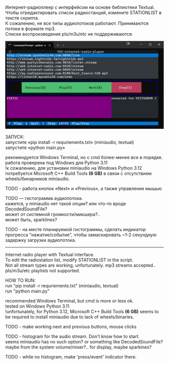 Интернет-радиоплеер с интерфейсом на основе библиотеки Textual.  
Чтобы отредактировать список радиостанций, измените STATIONLIST в тексте скрипта.  
К сожалению, не все типы аудиопотоков работают. Принимаются потоки в формате mp3.  
Списки воспроизведения pls/m3u/etc не поддерживаются.  


![screenshot](screenshot.png)


ЗАПУСК:  
запустите «pip install -r requriements.txt» (miniaudio, textual)  
запустите «python main.py»  

рекомендуется Windows Terminal, но с cmd более-менее все в порядке.  
работа проверена под Windows для Python 3.11  
!к сожалению, для установки miniaudio на Windows Python 3.12 потребуется Microsoft C++ Build Tools **(6 GB)** в связи с отсутствием wheels/бинарников miniaudio.  

TODO - работа кнопок «Next» и «Previous», а также управление мышью  

TODO — гистограмма аудиопотока.  
кажется, у miniaudio нет такой опции? или что-то вроде DecodedSoundFile?  
может от системной громкости/микшера?..  
может быть, sparklines?  

TODO - на месте планируемой гистограммы, сделать индикатор прогресса "нажатие/событие", чтобы замаскировать ~1-2 секундную задержку загрузки аудиопотока.  

*************************  

Internet radio player with Textual interface.  
To edit the radiostation list, modify STATIONLIST in the script.  
Not all stream types are working, unfortunately. mp3 streams accepted..  
pls/m3u/etc playlists not supported.  

HOW TO RUN:  
run "pip install -r requriements.txt" (miniaudio, textual)  
run "python main.py"  

recommended Windows Terminal, but cmd is more or less ok.  
tested on Windows Python 3.11  
!unfortunately, for Python 3.12, Microsoft C++ Build Tools **(6 GB)** seems to be required to install miniaudio due to lack of wheels/binaries.  

TODO - make working next and previous buttons, mouse clicks  

TODO - histogram for the audio stream. Don't know how to start.  
seems miniaudio has no such option? or something like  DecodedSoundFile?  
maybe from the system volume/mixer?..
for display, maybe sparkines?  

TODO - while no histogram, make 'press/event' indicator there.  
